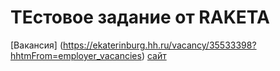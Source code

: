 # ТЕстовое задание от RAKETA

[Вакансия] (https://ekaterinburg.hh.ru/vacancy/35533398?hhtmFrom=employer_vacancies)
[сайт](https://www.raketa.world/)
